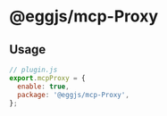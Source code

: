 # @eggjs/mcp-Proxy

## Usage

```js
// plugin.js
export.mcpProxy = {
  enable: true,
  package: '@eggjs/mcp-Proxy',
};
```
